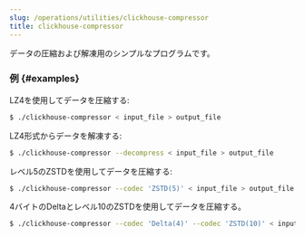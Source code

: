 ```yaml
---
slug: /operations/utilities/clickhouse-compressor
title: clickhouse-compressor 
---
```


データの圧縮および解凍用のシンプルなプログラムです。

### 例 {#examples}

LZ4を使用してデータを圧縮する:
```bash
$ ./clickhouse-compressor < input_file > output_file
```

LZ4形式からデータを解凍する:
```bash
$ ./clickhouse-compressor --decompress < input_file > output_file
```

レベル5のZSTDを使用してデータを圧縮する:

```bash
$ ./clickhouse-compressor --codec 'ZSTD(5)' < input_file > output_file
```

4バイトのDeltaとレベル10のZSTDを使用してデータを圧縮する。

```bash
$ ./clickhouse-compressor --codec 'Delta(4)' --codec 'ZSTD(10)' < input_file > output_file
```
